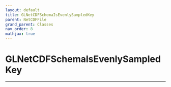 ```yaml
---
layout: default
title: GLNetCDFSchemaIsEvenlySampledKey
parent: NetCDFFile
grand_parent: Classes
nav_order: 8
mathjax: true
---
```


#  GLNetCDFSchemaIsEvenlySampledKey




---

